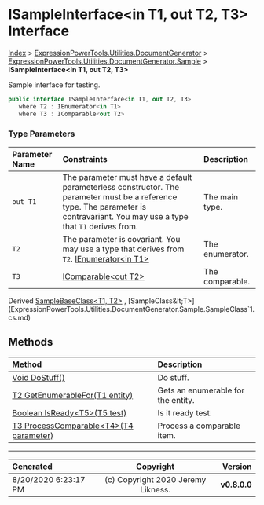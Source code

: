 ﻿# ISampleInterface&lt;in T1, out T2, T3> Interface

[Index](../index.md) > [ExpressionPowerTools.Utilities.DocumentGenerator](ExpressionPowerTools.Utilities.DocumentGenerator.a.md) > [ExpressionPowerTools.Utilities.DocumentGenerator.Sample](ExpressionPowerTools.Utilities.DocumentGenerator.Sample.n.md) > **ISampleInterface<in T1, out T2, T3>**

Sample interface for testing.

```csharp
public interface ISampleInterface<in T1, out T2, T3>
   where T2 : IEnumerator<in T1>
   where T3 : IComparable<out T2>
```

### Type Parameters

| Parameter Name | Constraints | Description |
| :-- | :-- | :-- |
| `out T1` | The parameter must have a default parameterless constructor. The parameter must be a reference type. The parameter is contravariant. You may use a type that `T1` derives from. | The main type. |
| `T2` | The parameter is covariant. You may use a type that derives from `T2`.  [IEnumerator&lt;in T1>](https://docs.microsoft.com/dotnet/api/system.collections.generic.ienumerator-1) | The enumerator. |
| `T3` | [IComparable&lt;out T2>](https://docs.microsoft.com/dotnet/api/system.icomparable-1) | The comparable. |

Derived  [SampleBaseClass&lt;T1, T2>](ExpressionPowerTools.Utilities.DocumentGenerator.Sample.SampleBaseClass`2.cs.md) ,  [SampleClass&lt;T>](ExpressionPowerTools.Utilities.DocumentGenerator.Sample.SampleClass`1.cs.md) 

## Methods

| Method | Description |
| :-- | :-- |
| [Void DoStuff()](ISampleInterface`3-DoStuff.m.md) | Do stuff. |
| [T2 GetEnumerableFor(T1 entity)](ISampleInterface`3-GetEnumerableFor.m.md) | Gets an enumerable for the entity. |
| [Boolean IsReady&lt;T5>(T5 test)](ISampleInterface`3-IsReady.m.md) | Is it ready test. |
| [T3 ProcessComparable&lt;T4>(T4 parameter)](ISampleInterface`3-ProcessComparable.m.md) | Process a comparable item. |

---

| Generated | Copyright | Version |
| :-- | :-: | --: |
| 8/20/2020 6:23:17 PM | (c) Copyright 2020 Jeremy Likness. | **v0.8.0.0** |

